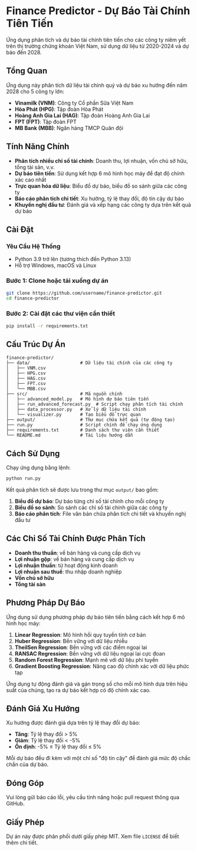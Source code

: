 # Finance Predictor - Dự Báo Tài Chính Tiên Tiến

Ứng dụng phân tích và dự báo tài chính tiên tiến cho các công ty niêm yết trên thị trường chứng khoán Việt Nam, sử dụng dữ liệu từ 2020-2024 và dự báo đến 2028.

## Tổng Quan

Ứng dụng này phân tích dữ liệu tài chính quý và dự báo xu hướng đến năm 2028 cho 5 công ty lớn:

- **Vinamilk (VNM)**: Công ty Cổ phần Sữa Việt Nam
- **Hòa Phát (HPG)**: Tập đoàn Hòa Phát
- **Hoàng Anh Gia Lai (HAG)**: Tập đoàn Hoàng Anh Gia Lai
- **FPT (FPT)**: Tập đoàn FPT
- **MB Bank (MBB)**: Ngân hàng TMCP Quân đội

## Tính Năng Chính

- **Phân tích nhiều chỉ số tài chính**: Doanh thu, lợi nhuận, vốn chủ sở hữu, tổng tài sản, v.v.
- **Dự báo tiên tiến**: Sử dụng kết hợp 6 mô hình học máy để đạt độ chính xác cao nhất
- **Trực quan hóa dữ liệu**: Biểu đồ dự báo, biểu đồ so sánh giữa các công ty
- **Báo cáo phân tích chi tiết**: Xu hướng, tỷ lệ thay đổi, độ tin cậy dự báo
- **Khuyến nghị đầu tư**: Đánh giá và xếp hạng các công ty dựa trên kết quả dự báo

## Cài Đặt

### Yêu Cầu Hệ Thống

- Python 3.9 trở lên (tương thích đến Python 3.13)
- Hỗ trợ Windows, macOS và Linux

### Bước 1: Clone hoặc tải xuống dự án

```bash
git clone https://github.com/username/finance-predictor.git
cd finance-predictor
```

### Bước 2: Cài đặt các thư viện cần thiết

```bash
pip install -r requirements.txt
```

## Cấu Trúc Dự Án

```
finance-predictor/
├── data/                   # Dữ liệu tài chính của các công ty
│   ├── VNM.csv
│   ├── HPG.csv
│   ├── HAG.csv
│   ├── FPT.csv
│   └── MBB.csv
├── src/                    # Mã nguồn chính
│   ├── advanced_model.py   # Mô hình dự báo tiên tiến
│   ├── run_advanced_forecast.py  # Script chạy phân tích tài chính
│   ├── data_processor.py   # Xử lý dữ liệu tài chính
│   └── visualizer.py       # Tạo biểu đồ trực quan
├── output/                 # Thư mục chứa kết quả (tự động tạo)
├── run.py                  # Script chính để chạy ứng dụng
├── requirements.txt        # Danh sách thư viện cần thiết
└── README.md               # Tài liệu hướng dẫn
```

## Cách Sử Dụng

Chạy ứng dụng bằng lệnh:

```bash
python run.py
```

Kết quả phân tích sẽ được lưu trong thư mục `output/` bao gồm:

1. **Biểu đồ dự báo**: Dự báo từng chỉ số tài chính cho mỗi công ty
2. **Biểu đồ so sánh**: So sánh các chỉ số tài chính giữa các công ty
3. **Báo cáo phân tích**: File văn bản chứa phân tích chi tiết và khuyến nghị đầu tư

## Các Chỉ Số Tài Chính Được Phân Tích

- **Doanh thu thuần**: về bán hàng và cung cấp dịch vụ
- **Lợi nhuận gộp**: về bán hàng và cung cấp dịch vụ
- **Lợi nhuận thuần**: từ hoạt động kinh doanh
- **Lợi nhuận sau thuế**: thu nhập doanh nghiệp
- **Vốn chủ sở hữu**
- **Tổng tài sản**

## Phương Pháp Dự Báo

Ứng dụng sử dụng phương pháp dự báo tiên tiến bằng cách kết hợp 6 mô hình học máy:

1. **Linear Regression**: Mô hình hồi quy tuyến tính cơ bản
2. **Huber Regression**: Bền vững với dữ liệu nhiễu
3. **TheilSen Regression**: Bền vững với các điểm ngoại lai
4. **RANSAC Regression**: Bền vững với dữ liệu ngoại lai cực đoan
5. **Random Forest Regression**: Mạnh mẽ với dữ liệu phi tuyến
6. **Gradient Boosting Regression**: Nâng cao độ chính xác với dữ liệu phức tạp

Ứng dụng tự động đánh giá và gán trọng số cho mỗi mô hình dựa trên hiệu suất của chúng, tạo ra dự báo kết hợp có độ chính xác cao.

## Đánh Giá Xu Hướng

Xu hướng được đánh giá dựa trên tỷ lệ thay đổi dự báo:

- **Tăng**: Tỷ lệ thay đổi > 5%
- **Giảm**: Tỷ lệ thay đổi < -5%
- **Ổn định**: -5% ≤ Tỷ lệ thay đổi ≤ 5%

Mỗi dự báo đều đi kèm với một chỉ số "độ tin cậy" để đánh giá mức độ chắc chắn của dự báo.

## Đóng Góp

Vui lòng gửi báo cáo lỗi, yêu cầu tính năng hoặc pull request thông qua GitHub.

## Giấy Phép

Dự án này được phân phối dưới giấy phép MIT. Xem file `LICENSE` để biết thêm chi tiết.
